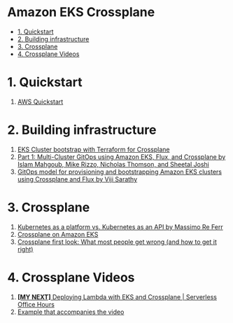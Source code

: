 <h1>Amazon EKS Crossplane</h1>

<!-- TOC -->

- [1. Quickstart](#1-quickstart)
- [2. Building infrastructure](#2-building-infrastructure)
- [3. Crossplane](#3-crossplane)
- [4. Crossplane Videos](#4-crossplane-videos)

<!-- /TOC -->

# 1. Quickstart
1. [AWS Quickstart](https://docs.crossplane.io/master/getting-started/provider-aws/)

# 2. Building infrastructure

1. [EKS Cluster bootstrap with Terraform for Crossplane](https://github.com/awslabs/crossplane-on-eks/blob/main/bootstrap/terraform/README.md)
2. [Part 1: Multi-Cluster GitOps using Amazon EKS, Flux, and Crossplane by Islam Mahgoub, Mike Rizzo, Nicholas Thomson, and Sheetal Joshi](https://aws.amazon.com/blogs/containers/part-1-build-multi-cluster-gitops-using-amazon-eks-flux-cd-and-crossplane/)
3. [GitOps model for provisioning and bootstrapping Amazon EKS clusters using Crossplane and Flux by Viji Sarathy](https://aws.amazon.com/blogs/containers/gitops-model-for-provisioning-and-bootstrapping-amazon-eks-clusters-using-crossplane-and-flux/)

# 3. Crossplane

1. [Kubernetes as a platform vs. Kubernetes as an API by Massimo Re Ferr](https://aws.amazon.com/blogs/containers/kubernetes-as-a-platform-vs-kubernetes-as-an-api-2/)
2. [Crossplane on Amazon EKS](https://www.youtube.com/watch?v=aWRWKnniqeM)
3. [Crossplane first look: What most people get wrong (and how to get it right)](https://blog.upbound.io/crossplane-first-look)

# 4. Crossplane Videos

1. [**[MY NEXT]** Deploying Lambda with EKS and Crossplane | Serverless Office Hours](https://www.youtube.com/watch?v=8CdyxX7eGkA)
2. [Example that accompanies the video](https://github.com/awslabs/crossplane-on-eks/blob/main/examples/upbound-aws-provider/composite-resources/serverless-examples/sqs-lambda-s3/README.md)



